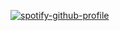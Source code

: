 [![spotify-github-profile](https://spotify-github-profile.kittinanx.com/api/view?uid=3fjp7fgeijgk1foel5fzbvxuy&cover_image=true&theme=default&show_offline=false&background_color=121212&interchange=false&bar_color=75ea71)](https://github.com/kittinan/spotify-github-profile)
